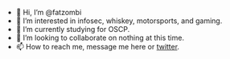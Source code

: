 - 👋 Hi, I’m @fatzombi
- 👀 I’m interested in infosec, whiskey, motorsports, and gaming.
- 🌱 I’m currently studying for OSCP.
- 💞️ I’m looking to collaborate on nothing at this time.
- 📫 How to reach me, message me here or [twitter](https://twitter.com/fat_zombi).

<!---
fatzombi/fatzombi is a ✨ special ✨ repository because its `README.md` (this file) appears on your GitHub profile.
You can click the Preview link to take a look at your changes.
--->
